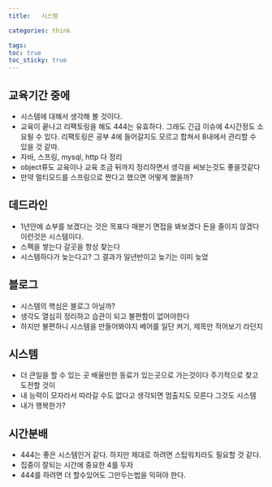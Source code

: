 ```yaml
---
title:   시스템

categories: think

tags: 
toc: true
toc_sticky: true
---
```


  
## 교육기간 중에  
- 시스템에 대해서 생각해 볼 것이다.  
- 교육이 끝나고 리팩토링을 해도 444는 유효하다. 그래도 긴급 이슈에 4시간정도 소요될 수 있다. 리팩토링은 공부 4에 들어갈지도 모르고 합쳐서 8내에서 관리할 수 있을 것 같따.  
- 자바, 스프링, mysql, http 다 정리  
- object류도 교육이나 교육 조금 뒤까지 정리하면서 생각을 써보는것도 좋을것같다  
- 만약 멀티모드를 스프링으로 짠다고 했으면 어떻게 했을까?  
  
  
## 데드라인  
- 1년안에 쇼부를 보겠다는 것은 목표다 매분기 면접을 봐보겠다 돈을 줄이지 않겠다 이런것은 시스템이다.  
- 스펙을 쌓는다 갈곳을 항상 찾는다  
- 시스템하다가 늦는다고? 그 결과가 일년반이고 늦기는 이미 늦었  
  
  
## 블로그  
- 시스템의 핵심은 블로그 아닐까?  
- 생각도 열심히 정리하고 습관이 되고 불편함이 없어야한다  
- 하지만 불편하니 시스템을 만들어봐야지 베어를 일단 켜기, 제목만 적어보기 라던지  
  
## 시스템  
- 더 큰일을 할 수 있는 곳 배울만한 동료가 있는곳으로 가는것이다 주기적으로 찾고 도전할 것이  
- 내 능력이 모자라서 따라갈 수도 없다고 생각되면 멈출지도 모른다 그것도 시스템  
- 내가 행복한가?  
  
## 시간분배  
- 444는 좋은 시스템인거 같다. 하지만 제대로 하려면 스탑워치라도 필요할 것 같다.  
- 집중이 잘되는 시간에 중요한 4를 두자  
- 444를 하려면 더 할수있어도 그만두는법을 익혀야 한다.  
